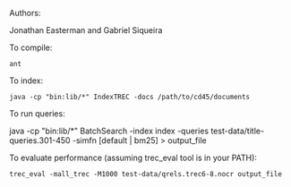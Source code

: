 Authors:

Jonathan Easterman and Gabriel Siqueira

To compile:

`ant`

To index:

`java -cp "bin:lib/*" IndexTREC -docs /path/to/cd45/documents`

To run queries:

java -cp "bin:lib/*" BatchSearch -index index -queries test-data/title-queries.301-450 -simfn [default | bm25] > output_file

To evaluate performance (assuming trec_eval tool is in your PATH):

`trec_eval -mall_trec -M1000 test-data/qrels.trec6-8.nocr output_file`
